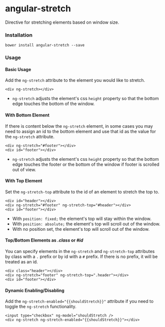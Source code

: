 # angular-stretch
Directive for stretching elements based on window size.

### Installation
```
bower install angular-stretch --save
```

### Usage
#### Basic Usage
Add the `ng-stretch` attribute to the element you would like to stretch.
```
<div ng-stretch></div>
```
* `ng-stretch` adjusts the element's css `height` property so that the bottom edge touches the bottom of the window.

#### With Bottom Element
If there is content below the `ng-stretch` element, in some cases you may need to assign an id to the bottom element and use that id as the value for the `ng-stretch` attribute.
```
<div ng-stretch="#footer"></div>
<div id="footer"></div>
```
* `ng-stretch` adjusts the element's css `height` property so that the bottom edge touches the footer or the bottom of the window if footer is scrolled out of view.

#### With Top Element
Set the `ng-stretch-top` attribute to the id of an element to stretch the top to.
```
<div id="header"></div>
<div ng-stretch="#footer" ng-stretch-top="#header"></div>
<div id="footer"></div>
```
* With `position: fixed;` the element's top will stay within the window.
* With `position: absolute;` the element's top will scroll out of the window.
* With no position set, the element's top will scroll out of the window.

#### Top/Bottom Elements as _.class_ or _#id_
You can specify elements in the `ng-stretch` and `ng-stretch-top` attributes by class with a `.` prefix or by id with a `#` prefix. If there is no prefix, it will be treated as an id.
```
<div class="header"></div>
<div ng-stretch="footer" ng-stretch-top=".header"></div>
<div id="footer"></div>
```

#### Dynamic Enabling/Disabling
Add the `ng-stretch-enabled="{{shouldStretch}}"` attribute if you need to toggle the `ng-stretch` functionality.
```
<input type="checkbox" ng-model="shouldStretch />
<div ng-stretch ng-stretch-enabled="{{shouldStretch}}"></div>
```
